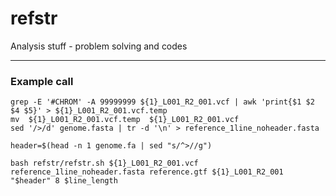 # refstr
Analysis stuff - problem solving and codes

------------------------------------------

### Example call

```
grep -E '#CHROM' -A 99999999 ${1}_L001_R2_001.vcf | awk 'print{$1 $2 $4 $5}' > ${1}_L001_R2_001.vcf.temp
mv  ${1}_L001_R2_001.vcf.temp  ${1}_L001_R2_001.vcf
sed '/>/d' genome.fasta | tr -d '\n' > reference_1line_noheader.fasta

header=$(head -n 1 genome.fa | sed "s/^>//g")

bash refstr/refstr.sh ${1}_L001_R2_001.vcf reference_1line_noheader.fasta reference.gtf ${1}_L001_R2_001 "$header" 8 $line_length
```
